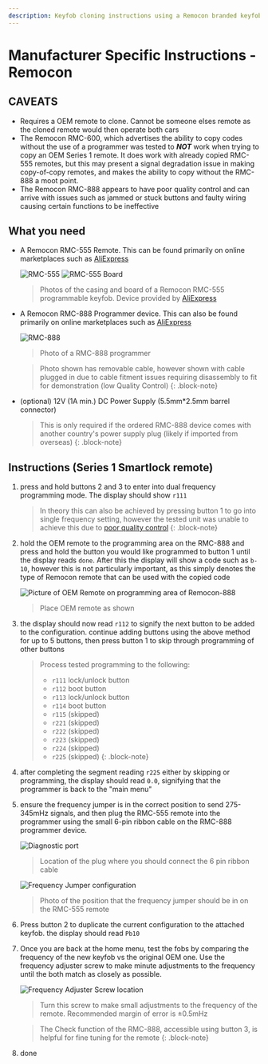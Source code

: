 ```yaml
---
description: Keyfob cloning instructions using a Remocon branded keyfob and programmer (Smartlock only)
---
```


# Manufacturer Specific Instructions - Remocon

## CAVEATS
- Requires a OEM remote to clone. Cannot be someone elses remote as the cloned remote would then operate both cars
- The Remocon RMC-600, which advertises the ability to copy codes without the use of a programmer was tested to ***NOT*** work when trying to copy an OEM Series 1 remote. It does work with already copied RMC-555 remotes, but this may present a signal degradation issue in making copy-of-copy remotes, and makes the ability to copy without the RMC-888 a moot point.
- The Remocon RMC-888 appears to have poor quality control and can arrive with issues such as jammed or stuck buttons and faulty wiring causing certain functions to be ineffective

## What you need
- A Remocon RMC-555 Remote. This can be found primarily on online marketplaces such as [AliExpress](../../../Credits.md#sources)

    ![RMC-555](./remocon-555-exterior.jpg)
    ![RMC-555 Board](./remocon-555-interior.jpg)

    > Photos of the casing and board of a Remocon RMC-555 programmable keyfob. Device provided by [AliExpress](../../../Credits.md#sources)

- A Remocon RMC-888 Programmer device. This can also be found primarily on online marketplaces such as [AliExpress](../../../Credits.md#sources)

    ![RMC-888](./remocon-888.jpg)

    > Photo of a RMC-888 programmer

    > Photo shown has removable cable, however shown with cable plugged in due to cable fitment issues requiring disassembly to fit for demonstration (low Quality Control)
    {: .block-note}

- (optional) 12V (1A min.) DC Power Supply (5.5mm*2.5mm barrel connector)

    > This is only required if the ordered RMC-888 device comes with another country's power supply plug (likely if imported from overseas)
    {: .block-note}

## Instructions (Series 1 Smartlock remote)

1. press and hold buttons 2 and 3 to enter into dual frequency programming mode. The display should show `r111`

    > In theory this can also be achieved by pressing button 1 to go into single frequency setting, however the tested unit was unable to achieve this due to [poor quality control](#caveats)
    {: .block-note}

1. hold the OEM remote to the programming area on the RMC-888 and press and hold the button you would like programmed to button 1 until the display reads `done`. After this the display will show a code such as `b-10`, however this is not particularly important, as this simply denotes the type of Remocon remote that can be used with the copied code

    ![Picture of OEM Remote on programming area of Remocon-888](./oem-remote-on-remocon.jpg)

    > Place OEM remote as shown

1. the display should now read `r112` to signify the next button to be added to the configuration. continue adding buttons using the above method for up to 5 buttons, then press button 1 to skip through programming of other buttons

    > Process tested programming to the following:
    > - `r111` lock/unlock button
    > - `r112` boot button
    > - `r113` lock/unlock button
    > - `r114` boot button
    > - `r115` (skipped)
    > - `r221` (skipped)
    > - `r222` (skipped)
    > - `r223` (skipped)
    > - `r224` (skipped)
    > - `r225` (skipped)
    {: .block-note}

1. after completing the segment reading `r225` either by skipping or programming, the display should read `0.0`, signifying that the programmer is back to the "main menu"
1. ensure the frequency jumper is in the correct position to send 275-345mHz signals, and then plug the RMC-555 remote into the programmer using the small 6-pin ribbon cable on the RMC-888 programmer device.

    ![Diagnostic port](./remocon-diagnostic-port.jpg)

    > Location of the plug where you should connect the 6 pin ribbon cable

    ![Frequency Jumper configuration](./remocon-555-jumpers.jpg)

    > Photo of the position that the frequency jumper should be in on the RMC-555 remote

1. Press button 2 to duplicate the current configuration to the attached keyfob. the display should read `Pb10`
1. Once you are back at the home menu, test the fobs by comparing the frequency of the new keyfob vs the original OEM one. Use the frequency adjuster screw to make minute adjustments to the frequency until the both match as closely as possible.

    ![Frequency Adjuster Screw location](./remocon-frequency-adjuster.jpg)

    > Turn this screw to make small adjustments to the frequency of the remote. Recommended margin of error is ±0.5mHz

    > The Check function of the RMC-888, accessible using button 3, is helpful for fine tuning for the remote
    {: .block-note}

1. done